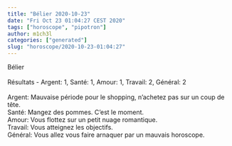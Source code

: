 ```yaml
---
title: "Bélier 2020-10-23"
date: "Fri Oct 23 01:04:27 CEST 2020"
tags: ["horoscope", "pipotron"]
author: m1ch3l
categories: ["generated"]
slug: "horoscope/2020-10-23-01:04:27"
---
```


Bélier<br>
<br>
Résultats - Argent: 1, Santé: 1, Amour: 1, Travail: 2, Général: 2<br>
<br>
Argent:  Mauvaise période pour le shopping, n’achetez pas sur un coup de tête. <br>
Santé:   Mangez des pommes. C’est le moment.<br>
Amour:   Vous flottez sur un petit nuage romantique. <br>
Travail: Vous atteignez les objectifs. <br>
Général: Vous allez vous faire arnaquer par un mauvais horoscope.<br>
